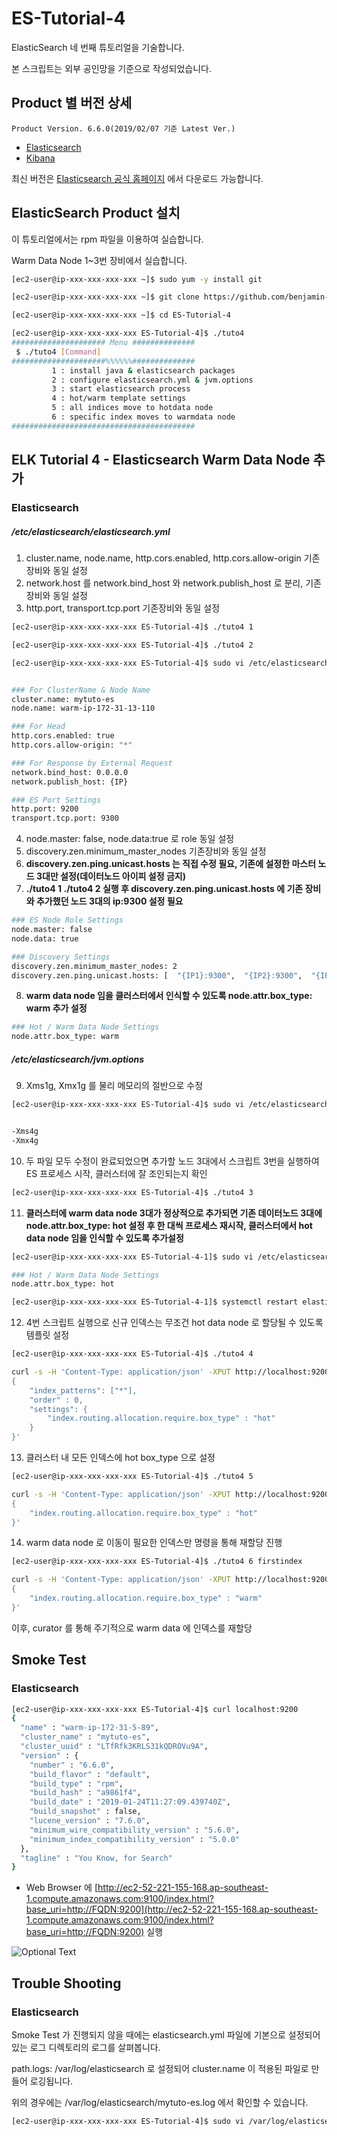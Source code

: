# ES-Tutorial-4

ElasticSearch 네 번째 튜토리얼을 기술합니다.

본 스크립트는 외부 공인망을 기준으로 작성되었습니다.

## Product 별 버전 상세
```
Product Version. 6.6.0(2019/02/07 기준 Latest Ver.)
```
* [Elasticsearch](https://artifacts.elastic.co/downloads/elasticsearch/elasticsearch-6.6.0.rpm)
* [Kibana](https://artifacts.elastic.co/downloads/kibana/kibana-6.6.0-x86_64.rpm)

최신 버전은 [Elasticsearch 공식 홈페이지](https://www.elastic.co/downloads) 에서 다운로드 가능합니다.

## ElasticSearch Product 설치

이 튜토리얼에서는 rpm 파일을 이용하여 실습합니다.

Warm Data Node 1~3번 장비에서 실습합니다.

```bash
[ec2-user@ip-xxx-xxx-xxx-xxx ~]$ sudo yum -y install git

[ec2-user@ip-xxx-xxx-xxx-xxx ~]$ git clone https://github.com/benjamin-btn/ES-Tutorial-4.git

[ec2-user@ip-xxx-xxx-xxx-xxx ~]$ cd ES-Tutorial-4

[ec2-user@ip-xxx-xxx-xxx-xxx ES-Tutorial-4]$ ./tuto4
##################### Menu ##############
 $ ./tuto4 [Command]
#####################%%%%%%##############
         1 : install java & elasticsearch packages
         2 : configure elasticsearch.yml & jvm.options
         3 : start elasticsearch process
         4 : hot/warm template settings
         5 : all indices move to hotdata node
         6 : specific index moves to warmdata node
#########################################

```

## ELK Tutorial 4 - Elasticsearch Warm Data Node 추가

### Elasticsearch
##### /etc/elasticsearch/elasticsearch.yml

1) cluster.name, node.name, http.cors.enabled, http.cors.allow-origin 기존장비와 동일 설정
2) network.host 를 network.bind_host 와 network.publish_host 로 분리, 기존장비와 동일 설정
3) http.port, transport.tcp.port 기존장비와 동일 설정

```bash
[ec2-user@ip-xxx-xxx-xxx-xxx ES-Tutorial-4]$ ./tuto4 1

[ec2-user@ip-xxx-xxx-xxx-xxx ES-Tutorial-4]$ ./tuto4 2

[ec2-user@ip-xxx-xxx-xxx-xxx ES-Tutorial-4]$ sudo vi /etc/elasticsearch/elasticsearch.yml


### For ClusterName & Node Name
cluster.name: mytuto-es
node.name: warm-ip-172-31-13-110

### For Head
http.cors.enabled: true
http.cors.allow-origin: "*"

### For Response by External Request
network.bind_host: 0.0.0.0
network.publish_host: {IP}

### ES Port Settings
http.port: 9200
transport.tcp.port: 9300

```

4) node.master: false, node.data:true 로 role 동일 설정
5) discovery.zen.minimum_master_nodes 기존장비와 동일 설정
6) **discovery.zen.ping.unicast.hosts 는 직접 수정 필요, 기존에 설정한 마스터 노드 3대만 설정(데이터노드 아이피 설정 금지)**
7) **./tuto4 1 ./tuto4 2 실행 후 discovery.zen.ping.unicast.hosts 에 기존 장비와 추가했던 노드 3대의 ip:9300 설정 필요**

```bash
### ES Node Role Settings
node.master: false
node.data: true

### Discovery Settings
discovery.zen.minimum_master_nodes: 2
discovery.zen.ping.unicast.hosts: [  "{IP1}:9300",  "{IP2}:9300",  "{IP3}:9300",  ]

```

8) **warm data node 임을 클러스터에서 인식할 수 있도록 node.attr.box_type: warm 추가 설정**

```bash
### Hot / Warm Data Node Settings
node.attr.box_type: warm

```

##### /etc/elasticsearch/jvm.options
9) Xms1g, Xmx1g 를 물리 메모리의 절반으로 수정

```bash
[ec2-user@ip-xxx-xxx-xxx-xxx ES-Tutorial-4]$ sudo vi /etc/elasticsearch/jvm.options


-Xms4g
-Xmx4g

```

10) 두 파일 모두 수정이 완료되었으면 추가할 노드 3대에서 스크립트 3번을 실행하여 ES 프로세스 시작, 클러스터에 잘 조인되는지 확인

```bash
[ec2-user@ip-xxx-xxx-xxx-xxx ES-Tutorial-4]$ ./tuto4 3

```

11) **클러스터에 warm data node 3대가 정상적으로 추가되면 기존 데이터노드 3대에 node.attr.box_type: hot 설정 후 한 대씩 프로세스 재시작, 클러스터에서 hot data node 임을 인식할 수 있도록 추가설정**

```bash
[ec2-user@ip-xxx-xxx-xxx-xxx ES-Tutorial-4-1]$ sudo vi /etc/elasticsearch/elasticsearch.yml

### Hot / Warm Data Node Settings
node.attr.box_type: hot

[ec2-user@ip-xxx-xxx-xxx-xxx ES-Tutorial-4-1]$ systemctl restart elasticsearch.service

```

12) 4번 스크립트 실행으로 신규 인덱스는 무조건 hot data node 로 할당될 수 있도록 템플릿 설정

```bash
[ec2-user@ip-xxx-xxx-xxx-xxx ES-Tutorial-4]$ ./tuto4 4

curl -s -H 'Content-Type: application/json' -XPUT http://localhost:9200/_template/estemplate -d '
{
    "index_patterns": ["*"],
    "order" : 0,
    "settings": {
        "index.routing.allocation.require.box_type" : "hot"
    }
}'

```

13) 클러스터 내 모든 인덱스에 hot box_type 으로 설정

```bash
[ec2-user@ip-xxx-xxx-xxx-xxx ES-Tutorial-4]$ ./tuto4 5

curl -s -H 'Content-Type: application/json' -XPUT http://localhost:9200/_all/_settings -d '
{
    "index.routing.allocation.require.box_type" : "hot"
}'

```

14) warm data node 로 이동이 필요한 인덱스만 명령을 통해 재할당 진행

```bash
[ec2-user@ip-xxx-xxx-xxx-xxx ES-Tutorial-4]$ ./tuto4 6 firstindex

curl -s -H 'Content-Type: application/json' -XPUT http://localhost:9200/$1/_settings -d '
{
    "index.routing.allocation.require.box_type" : "warm"
}'

```

이후, curator 를 통해 주기적으로 warm data 에 인덱스를 재할당

## Smoke Test

### Elasticsearch

```bash
[ec2-user@ip-xxx-xxx-xxx-xxx ES-Tutorial-4]$ curl localhost:9200
{
  "name" : "warm-ip-172-31-5-89",
  "cluster_name" : "mytuto-es",
  "cluster_uuid" : "LTfRfk3KRLS31kQDROVu9A",
  "version" : {
    "number" : "6.6.0",
    "build_flavor" : "default",
    "build_type" : "rpm",
    "build_hash" : "a9861f4",
    "build_date" : "2019-01-24T11:27:09.439740Z",
    "build_snapshot" : false,
    "lucene_version" : "7.6.0",
    "minimum_wire_compatibility_version" : "5.6.0",
    "minimum_index_compatibility_version" : "5.0.0"
  },
  "tagline" : "You Know, for Search"
}

```

* Web Browser 에 [http://ec2-52-221-155-168.ap-southeast-1.compute.amazonaws.com:9100/index.html?base_uri=http://FQDN:9200](http://ec2-52-221-155-168.ap-southeast-1.compute.amazonaws.com:9100/index.html?base_uri=http://FQDN:9200) 실행

![Optional Text](image/es-head.png)

## Trouble Shooting

### Elasticsearch
Smoke Test 가 진행되지 않을 때에는 elasticsearch.yml 파일에 기본으로 설정되어있는 로그 디렉토리의 로그를 살펴봅니다.

path.logs: /var/log/elasticsearch 로 설정되어 cluster.name 이 적용된 파일로 만들어 로깅됩니다.

위의 경우에는 /var/log/elasticsearch/mytuto-es.log 에서 확인할 수 있습니다.

```bash
[ec2-user@ip-xxx-xxx-xxx-xxx ES-Tutorial-4]$ sudo vi /var/log/elasticsearch/mytuto-es.log
```

